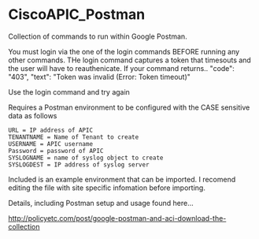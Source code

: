 # CiscoAPIC_Postman
Collection of commands to run within Google Postman.

You must login via the one of the login commands BEFORE running any other commands.  THe login command captures a token
that timesouts and the user will have to reauthenicate.  If your command returns..
	  "code": "403",
          "text": "Token was invalid (Error: Token timeout)"

Use the login command and try again

Requires a Postman environment to be configured with the CASE sensitive data as follows

	URL = IP address of APIC
	TENANTNAME = Name of Tenant to create
	USERNAME = APIC username
	Password = password of APIC
	SYSLOGNAME = name of syslog object to create
	SYSLOGDEST = IP address of syslog server

Included is an example environment that can be imported.  I recomend editing the file with site specific infomation before importing.  

Details, including Postman setup and usage found here...

http://policyetc.com/post/google-postman-and-aci-download-the-collection




